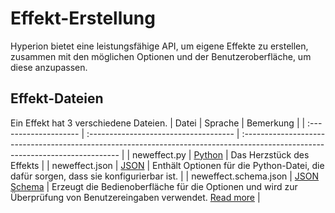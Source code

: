 # Effekt-Erstellung
Hyperion bietet eine leistungsfähige API, um eigene Effekte zu erstellen, zusammen mit den möglichen Optionen und der Benutzeroberfläche, um diese anzupassen.

## Effekt-Dateien 
Ein Effekt hat 3 verschiedene Dateien.
|         Datei         |               Sprache                 | Bemerkung                                                                                                                         |
| :-------------------- | :------------------------------------ | :-----------------------------------------------------------------------------------------------------------------------------    |
| neweffect.py          | [Python](https://www.python.org)      |                                Das Herzstück des Effekts                                                                          |
| neweffect.json        | [JSON](http://www.json.org)           |           Enthält Optionen für die Python-Datei, die dafür sorgen, dass sie konfigurierbar ist.                                   |
| neweffect.schema.json | [JSON Schema](http://json-schema.org) | Erzeugt die Bedienoberfläche für die Optionen und wird zur Überprüfung von Benutzereingaben verwendet. [Read more](/de/api/Ui.md) |
